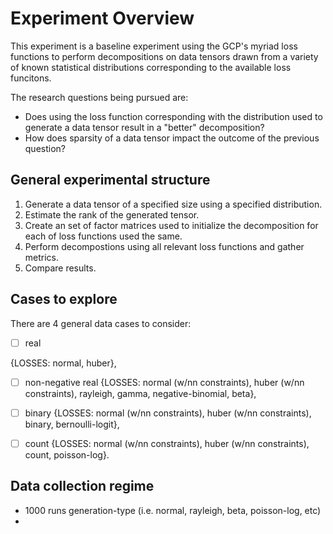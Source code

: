 # Experiment Overview
This experiment is a baseline experiment using the GCP's myriad loss functions to perform decompositions on data tensors drawn from a variety of known statistical distributions corresponding to the available loss funcitons.

The research questions being pursued are:

- Does using the loss function corresponding with the distribution used to generate a data tensor result in a "better" decomposition?
- How does sparsity of a data tensor impact the outcome of the previous question?

## General experimental structure
1. Generate a data tensor of a specified size using a specified distribution.
2. Estimate the rank of the generated tensor.
3. Create an set of factor matrices used to initialize the decomposition for each of loss functions used the same.
4. Perform decompostions using all relevant loss functions and gather metrics.
5. Compare results.

## Cases to explore
There are 4 general data cases to consider: 

- [ ] real

{LOSSES: normal, huber},

- [ ] non-negative real 
{LOSSES: normal (w/nn constraints), huber (w/nn constraints), rayleigh, gamma, negative-binomial, beta},

- [ ] binary 
{LOSSES: normal (w/nn constraints), huber (w/nn constraints), binary, bernoulli-logit},

- [ ] count 
{LOSSES: normal (w/nn constraints), huber (w/nn constraints), count, poisson-log}.

## Data collection regime
- 1000 runs generation-type (i.e. normal, rayleigh, beta, poisson-log, etc)
- 
